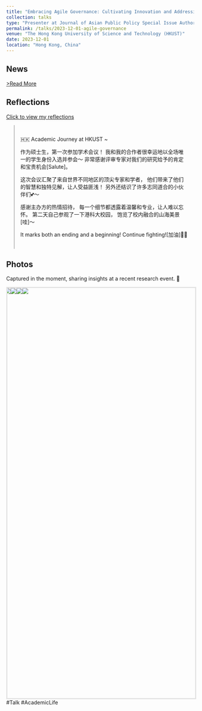 ```yaml
---
title: "Embracing Agile Governance: Cultivating Innovation and Addressing the Challenges of Generative Artificial Intelligence in Higher Education"
collection: talks
type: "Presenter at Journal of Asian Public Policy Special Issue Authors' Workshop"
permalink: /talks/2023-12-01-agile-governance
venue: "The Hong Kong University of Science and Technology (HKUST)"
date: 2023-12-01
location: "Hong Kong, China"
---
```


News
-
[>Read More](https://mp.weixin.qq.com/s/EuHTxNFZpdGGEOrvOj-RPg)

Reflections
-
<style>
  /* 添加一些基本的样式来美化内容 */
  #reflections-content {
    padding: 15px;
    border-left: 3px solid #ccc;
    margin-left: 20px;
  }
  /* 鼠标悬停在链接上时的样式 */
  a:hover {
    color: #007bff;
    text-decoration: underline;
  }
</style>

<a href="#reflections-content" onclick="toggleReflections()">Click to view my reflections</a>

<div id="reflections-content">
<p>🇭🇰 Academic Journey at HKUST ~</p>

<p>作为硕士生，第一次参加学术会议！
我和我的合作者很幸运地以全场唯一的学生身份入选并参会～
非常感谢评审专家对我们的研究给予的肯定和宝贵机会[Salute]。</p>

<p>这次会议汇聚了来自世界不同地区的顶尖专家和学者，
他们带来了他们的智慧和独特见解，让人受益匪浅！
另外还结识了许多志同道合的小伙伴们💕～</p>

<p>感谢主办方的热情招待，
每一个细节都透露着温馨和专业，让人难以忘怀。
第二天自己参观了一下港科大校园，
饱览了校内融合的山海美景[哇]～</p>

<p>It marks both an ending and a beginning!
Continue fighting![加油]💪💪</p>

</div>

<script>
  function toggleReflections() {
    var content = document.getElementById('reflections-content');
    if (content.style.display === 'none') {
      content.style.display = 'block';
    } else {
      content.style.display = 'none';
    }
  }
</script>

Photos
-
Captured in the moment, sharing insights at a recent research event. 📸
<div id="homeCarousel">
  <div id="homeCarouselWrap">
    <img src="https://raw.githubusercontent.com/qiuhan-star/hanrachelqiu.github.io/master/images/talks/Talk-2023-12-01-1.PNG">
    <img src="https://raw.githubusercontent.com/qiuhan-star/hanrachelqiu.github.io/master/images/talks/Talk-2023-12-01-2.PNG">
    <img src="https://raw.githubusercontent.com/qiuhan-star/hanrachelqiu.github.io/master/images/talks/Talk-2023-12-01-3.PNG">
    <img src="https://raw.githubusercontent.com/qiuhan-star/hanrachelqiu.github.io/master/images/talks/Talk-2023-12-01-4.PNG">
  </div>
</div>
<div id="modal">
  <span id="closeBtn">×</span>
  <img id="img2">
</div>
<style>
    #homeCarousel {
        width: 100%;
        height: 1100px; /* 添加单位px */
        overflow: hidden;
        border: solid rgba(0, 0, 0, 0.1);
        position: relative;
        margin: 0 auto; /* 水平居中 */
    }
    #homeCarouselWrap {
        display: flex;
        width: 75%; /* 确保宽度与父容器相同 */
        position: absolute;
        animation: move 10s linear infinite;
    }
    #homeCarouselWrap img {
        flex-shrink: 0; /* 防止图片缩小 */
        max-width: 100%; /* 确保图片宽度不超过容器宽度 */
        max-height: 100%; /* 确保图片高度不超过容器高度 */
        height: auto; /* 高度自适应 */
        cursor: pointer;
        object-fit: contain; /* 保持图片比例，完整显示在容器内 */
    }
    @keyframes move {
        0% {
            transform: translateX(0);
        }
        100% {
            transform: translateX(-300%); /* 调整为两张图片的总宽度 */
        }
    }
    #homeCarouselWrap:hover {
        animation-play-state: paused;
    }
    #modal {
        display: none; /* 默认不显示模态框 */
        position: fixed;
        z-index: 1;
        left: 0;
        top: 0; /* 初始状态不应该是 top: -100% */
        width: 100%;
        height: 100%;
        overflow: auto;
        background-color: rgba(0, 0, 0, 0.9);
        transition-duration: 0.4s;
        text-align: center;
    }
    #modal img {
        width: 75%;
        max-height: 80%;
        display: block;
        margin: 0 auto;
        object-fit: contain; /* 保持图片比例，完整显示在模态框内 */
    }
    #closeBtn {
        position: absolute;
        top: 5%;
        right: 2.5%;
        color: white;
        font-size: 40px;
        font-weight: bold;
        cursor: pointer;
    }
    @media(max-width: 400px) {
        #closeBtn {
            top: 0;
        }
    }
</style>
<script>
    document.getElementById('homeCarousel').addEventListener('click', function(e) {
      if(e.target.tagName === 'IMG') {
        var modal = document.getElementById('modal');
        modal.style.top = '0';
        modal.style.paddingTop = '12%';
        document.getElementById('img2').src = e.target.src;
      }
    });

    document.getElementById('closeBtn').addEventListener('click', function() {
      var modal = document.getElementById('modal');
      modal.style.top = '-100%';
      modal.style.paddingTop = '0';
    });
</script>
#Talk #AcademicLife


